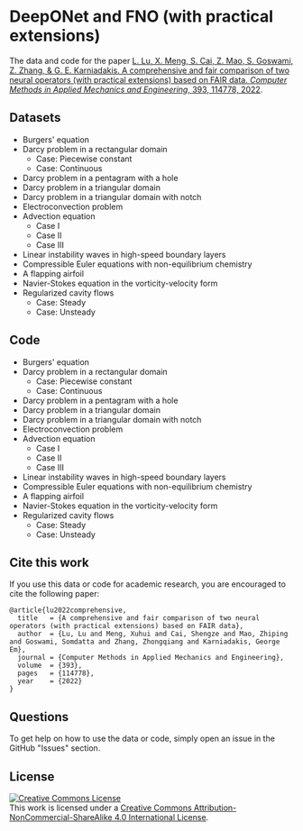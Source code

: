 # DeepONet and FNO (with practical extensions)

The data and code for the paper [L. Lu, X. Meng, S. Cai, Z. Mao, S. Goswami, Z. Zhang, & G. E. Karniadakis. A comprehensive and fair comparison of two neural operators (with practical extensions) based on FAIR data. *Computer Methods in Applied Mechanics and Engineering*, 393, 114778, 2022](https://doi.org/10.1016/j.cma.2022.114778).

## Datasets

- Burgers' equation
- Darcy problem in a rectangular domain
    - Case: Piecewise constant
    - Case: Continuous
- Darcy problem in a pentagram with a hole
- Darcy problem in a triangular domain
- Darcy problem in a triangular domain with notch
- Electroconvection problem
- Advection equation
    - Case I
    - Case II
    - Case III
- Linear instability waves in high-speed boundary layers
- Compressible Euler equations with non-equilibrium chemistry
- A flapping airfoil
- Navier-Stokes equation in the vorticity-velocity form
- Regularized cavity flows
    - Case: Steady
    - Case: Unsteady

## Code

- Burgers' equation
- Darcy problem in a rectangular domain
    - Case: Piecewise constant
    - Case: Continuous
- Darcy problem in a pentagram with a hole
- Darcy problem in a triangular domain
- Darcy problem in a triangular domain with notch
- Electroconvection problem
- Advection equation
    - Case I
    - Case II
    - Case III
- Linear instability waves in high-speed boundary layers
- Compressible Euler equations with non-equilibrium chemistry
- A flapping airfoil
- Navier-Stokes equation in the vorticity-velocity form
- Regularized cavity flows
    - Case: Steady
    - Case: Unsteady

## Cite this work

If you use this data or code for academic research, you are encouraged to cite the following paper:

```
@article{lu2022comprehensive,
  title   = {A comprehensive and fair comparison of two neural operators (with practical extensions) based on FAIR data},
  author  = {Lu, Lu and Meng, Xuhui and Cai, Shengze and Mao, Zhiping and Goswami, Somdatta and Zhang, Zhongqiang and Karniadakis, George Em},
  journal = {Computer Methods in Applied Mechanics and Engineering},
  volume  = {393},
  pages   = {114778},
  year    = {2022}
}
```

## Questions

To get help on how to use the data or code, simply open an issue in the GitHub "Issues" section.

## License

<a rel="license" href="http://creativecommons.org/licenses/by-nc-sa/4.0/"><img alt="Creative Commons License" style="border-width:0" src="https://i.creativecommons.org/l/by-nc-sa/4.0/88x31.png" /></a><br />This work is licensed under a <a rel="license" href="http://creativecommons.org/licenses/by-nc-sa/4.0/">Creative Commons Attribution-NonCommercial-ShareAlike 4.0 International License</a>.
